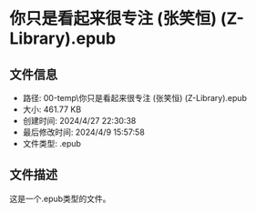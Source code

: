 ﻿# 你只是看起来很专注 (张笑恒) (Z-Library).epub

## 文件信息
- 路径: 00-temp\你只是看起来很专注 (张笑恒) (Z-Library).epub
- 大小: 461.77 KB
- 创建时间: 2024/4/27 22:30:38
- 最后修改时间: 2024/4/9 15:57:58
- 文件类型: .epub

## 文件描述
这是一个.epub类型的文件。


